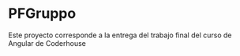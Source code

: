 # PFGruppo

Este proyecto corresponde a la entrega del trabajo final del curso de Angular de Coderhouse